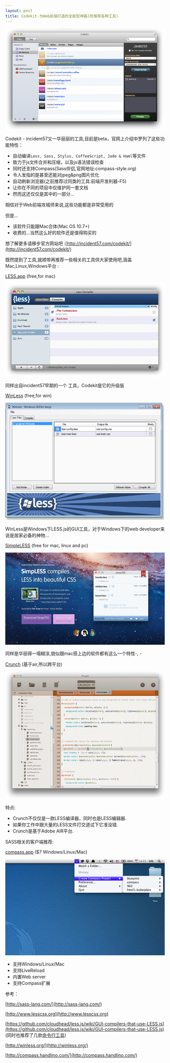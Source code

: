```yaml
---
layout: post
title: Codekit-为Web前端打造的全能型神器(附推荐各种工具)
---
```

![](/public/img/2012030514013089.png)

Codekit - incident57又一华丽丽的工具,目前是beta，官网上介绍中罗列了这些功能特性：

- 自动编译`Less, Sass, Stylus, CoffeeScript, Jade & Haml`等文件
- 致力于js文件合并和压缩，以及js语法错误检查
- 同时还支持Compass(Sass伴侣,官网地址:compass-style.org)
- 令人发指的是甚至还能对jpeg&png图片优化
- 自动刷新浏览器(之前推荐过同类的工具:前端开发利器-F5)
- 让你在不同的项目中仅维护同一套文档
- 然而这还仅仅是其中的一部分...

相信对于Web前端攻城师来说,这些功能都是非常受用的

但是...

- 该软件只能跟Mac合体(Mac OS 10.7+)
- 收费的...当然这么好的软件还是值得购买的

想了解更多请移步官方网站吧 :[http://incident57.com/codekit/](http://incident57.com/codekit/)

既然提到了工具,就顺带再推荐一些相关的工具供大家使用吧,涵盖Mac,Linux,Windows平台 :

[LESS.app](http://incident57.com/less/) (free,for mac)

![](/public/img/2012030514274951.png)

同样出自incident57早期的一个 工具，Codekit是它的升级版

[WinLess](http://winless.org/) (free,for win)

![](/public/img/2012030514063276.png)

WinLess是Windows下LESS.js的GUI工具，对于Windows下的web developer来说是居家必备的神物...

[SimpleLESS](http://wearekiss.com/simpless) (free for mac, linux and pc)

![](/public/img/2012030514133322.jpg)

同样是华丽得一塌糊涂,貌似跟mac搭上边的软件都有这么一个特性-, -

[Crunch](http://crunchapp.net/) (基于air,所以跨平台)

![](/public/img/2012030514222813.png)

特点:

- Crunch不仅仅是一款LESS编译器，同时也是LESS编辑器.
- 如果你工作中跟大量的LESS文件打交道试下它准没错.
- Crunch是基于Adobe AIR平台.

SASS相关的客户端推荐:

[compass.app](http://compass.handlino.com/) ($7  Windows/Linux/Mac)

![](/public/img/2012030514515510.jpg)

- 支持Windows/Linux/Mac
- 支持LiveReload
- 内置Web server
- 支持Compass扩展

参考：

[http://sass-lang.com/](http://sass-lang.com/)

[http://www.lesscss.org](http://www.lesscss.org)

[https://github.com/cloudhead/less.js/wiki/GUI-compilers-that-use-LESS.js](https://github.com/cloudhead/less.js/wiki/GUI-compilers-that-use-LESS.js) (同时也推荐了几款[命令行工具](https://github.com/cloudhead/less.js/wiki/Command-Line-use-of-LESS))

[http://winless.org/](http://winless.org/)

[http://compass.handlino.com/](http://compass.handlino.com/)
